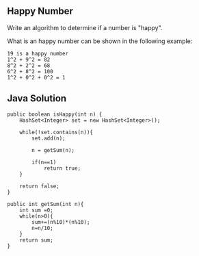 ## Happy Number

 
Write an algorithm to determine if a number is "happy".

What is an happy number can be shown in the following example:

    19 is a happy number
    1^2 + 9^2 = 82
    8^2 + 2^2 = 68
    6^2 + 8^2 = 100
    1^2 + 0^2 + 0^2 = 1

## Java Solution


    public boolean isHappy(int n) {
        HashSet<Integer> set = new HashSet<Integer>();
     
        while(!set.contains(n)){
            set.add(n);
     
            n = getSum(n);
     
            if(n==1)
                return true;
        }
     
        return false;
    }
     
    public int getSum(int n){
        int sum =0;
        while(n>0){
            sum+=(n%10)*(n%10);
            n=n/10;
        } 
        return sum;    
    }
